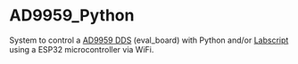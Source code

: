 # AD9959_Python
System to control a [AD9959 DDS](https://www.analog.com/en/products/ad9959.html#) (eval_board) with Python and/or [Labscript](https://github.com/labscript-suite) using a ESP32 microcontroller via WiFi.
